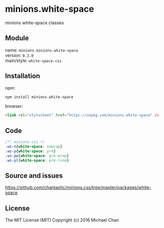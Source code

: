 # minions.white-space
minions white-space classes

## Module
name: `minions.minions.white-space`  
version: `0.3.0`  
main/style: `white-space.css`  

## Installation
npm:
```bash
npm install minions.white-space
```

browser:
```html
<link rel="stylesheet" href="https://unpkg.com/minions.white-space" />
```

## Code
```css
/*! minions.css */
.ws-n{white-space: nowrap}
.ws-p{white-space: pre}
.ws-pw{white-space: pre-wrap}
.ws-pl{white-space: pre-line}

```

## Source and issues

https://github.com/chantastic/minions.css/tree/master/packages/white-space

## License

The MIT License (MIT)
Copyright (c) 2016 Michael Chan
